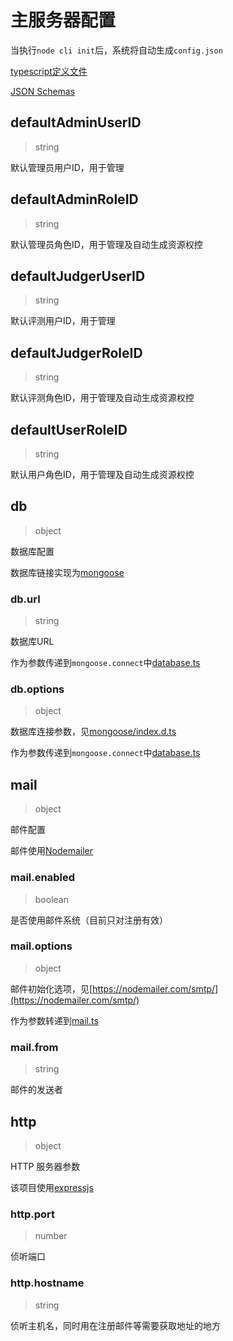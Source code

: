 # 主服务器配置
当执行`node cli init`后，系统将自动生成`config.json`

[typescript定义文件](https://github.com/ZhangZisu/perilla/blob/master/src/definitions/sysconfig.ts)

[JSON Schemas](https://github.com/ZhangZisu/perilla/blob/master/schemas/sysconfig.json)

## defaultAdminUserID
> string

默认管理员用户ID，用于管理

## defaultAdminRoleID
> string

默认管理员角色ID，用于管理及自动生成资源权控

## defaultJudgerUserID
> string

默认评测用户ID，用于管理

## defaultJudgerRoleID
> string

默认评测角色ID，用于管理及自动生成资源权控

## defaultUserRoleID
> string

默认用户角色ID，用于管理及自动生成资源权控

## db
> object

数据库配置

数据库链接实现为[mongoose](https://mongoosejs.com/)

### db.url
> string

数据库URL

作为参数传递到`mongoose.connect`中[database.ts](https://github.com/ZhangZisu/perilla/blob/master/src/database.ts#L4)

### db.options
> object

数据库连接参数，见[mongoose/index.d.ts](https://github.com/DefinitelyTyped/DefinitelyTyped/blob/master/types/mongoose/index.d.ts#L436)

作为参数传递到`mongoose.connect`中[database.ts](https://github.com/ZhangZisu/perilla/blob/master/src/database.ts#L4)

## mail
> object

邮件配置

邮件使用[Nodemailer](https://nodemailer.com/)

### mail.enabled
> boolean

是否使用邮件系统（目前只对注册有效）

### mail.options
> object

邮件初始化选项，见[https://nodemailer.com/smtp/](https://nodemailer.com/smtp/)

作为参数转递到[mail.ts](https://github.com/ZhangZisu/perilla/blob/master/src/mail.ts#L4)

### mail.from
> string

邮件的发送者

## http
> object

HTTP 服务器参数

该项目使用[expressjs](http://expressjs.com/)

### http.port
> number

侦听端口

### http.hostname
> string

侦听主机名，同时用在注册邮件等需要获取地址的地方